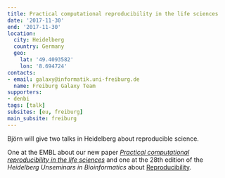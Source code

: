 ```yaml
---
title: Practical computational reproducibility in the life sciences
date: '2017-11-30'
end: '2017-11-30'
location:
  city: Heidelberg
  country: Germany
  geo:
    lat: '49.4093582'
    lon: '8.694724'
contacts:
- email: galaxy@informatik.uni-freiburg.de
  name: Freiburg Galaxy Team
supporters:
- denbi
tags: [talk]
subsites: [eu, freiburg]
main_subsite: freiburg
---
```


Björn will give two talks in Heidelberg about reproducible science.

One at the EMBL about our new paper
[*Practical computational reproducibility in the life sciences*](https://www.biorxiv.org/content/early/2017/10/11/200683) and
one at the 28th edition of the *Heidelberg Unseminars in Bioinformatics* about [Reproducibility](http://www.hub-hub.de/wordpress/?tribe_events=hub28-reproducibility-in-science).

